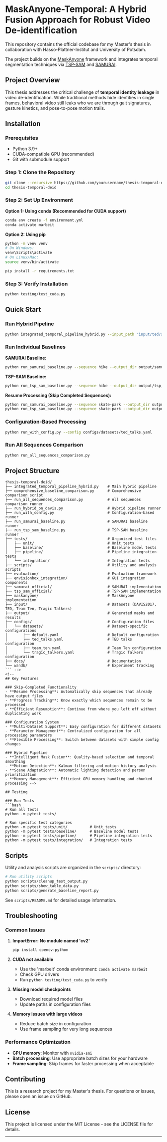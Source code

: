 # MaskAnyone-Temporal: A Hybrid Fusion Approach for Robust Video De-identification

This repository contains the official codebase for my Master's thesis in collaboration with Hasso-Plattner-Institut and University of Potsdam.

The project builds on the [MaskAnyone](https://github.com/MaskAnyone/MaskAnyone) framework and integrates temporal segmentation techniques via [TSP-SAM](https://github.com/WenjunHui1/TSP-SAM) and [SAMURAI](https://github.com/yangchris11/samurai).

## Project Overview

This thesis addresses the critical challenge of **temporal identity leakage** in video de-identification. While traditional methods hide identities in single frames, behavioral video still leaks who we are through gait signatures, gesture kinetics, and pose-to-pose motion trails.

<!-- **MaskAnyone-Temporal (MAT)** integrates two state-of-the-art temporal mechanisms:
- **TSP-SAM**: Frequency-domain motion prompts for temporal coherence
- **SAMURAI**: Kalman-tracked memory for long-range temporal consistency
- **Enhanced Motion Detection**: Intelligent fusion and fallback mechanisms -->

## Installation

### Prerequisites
- Python 3.9+
- CUDA-compatible GPU (recommended)
- Git with submodule support

### Step 1: Clone the Repository
```bash
git clone --recursive https://github.com/yourusername/thesis-temporal-deid.git
cd thesis-temporal-deid
```

### Step 2: Set Up Environment

**Option 1: Using conda (Recommended for CUDA support)**
```bash
conda env create -f environment.yml
conda activate marbeit
```

**Option 2: Using pip**
```bash
python -m venv venv
# On Windows:
venv\Scripts\activate
# On Linux/Mac:
source venv/bin/activate

pip install -r requirements.txt
```

### Step 3: Verify Installation
```bash
python testing/test_cuda.py
```

## Quick Start

### Run Hybrid Pipeline
```bash
python integrated_temporal_pipeline_hybrid.py --input_path "input/ted/sequence_name" --output_path "output/integrated/sequence_name"
```

### Run Individual Baselines

**SAMURAI Baseline:**
```bash
python run_samurai_baseline.py --sequence hike --output_dir output/samurai/davis
```

**TSP-SAM Baseline:**
```bash
python run_tsp_sam_baseline.py --sequence hike --output_dir output/tsp_sam/davis
```

**Resume Processing (Skip Completed Sequences):**
```bash
python run_samurai_baseline.py --sequence skate-park --output_dir output/samurai_all_sequences --skip-completed
python run_tsp_sam_baseline.py --sequence skate-park --output_dir output/tsp_sam_all_sequences --skip-completed
```

### Configuration-Based Processing
```bash
python run_with_config.py --config configs/datasets/ted_talks.yaml
```

### Run All Sequences Comparison
```bash
python run_all_sequences_comparison.py
```
## Project Structure

```
thesis-temporal-deid/
├── integrated_temporal_pipeline_hybrid.py    # Main hybrid pipeline
├── comprehensive_baseline_comparison.py      # Comprehensive comparison script
├── run_all_sequences_comparison.py           # All sequences comparison runner
├── run_hybrid_on_davis.py                    # Hybrid pipeline runner
├── run_with_config.py                        # Configuration-based runner
├── run_samurai_baseline.py                   # SAMURAI baseline runner
├── run_tsp_sam_baseline.py                   # TSP-SAM baseline runner
├── tests/                                    # Organized test files
│   ├── unit/                                 # Unit tests
│   ├── baseline/                             # Baseline model tests
│   ├── pipeline/                             # Pipeline integration tests
│   └── integration/                          # Integration tests
├── scripts/                                  # Utility and analysis scripts
├── evaluation/                               # Evaluation framework
├── envisionbox_integration/                  # GUI integration components
├── samurai_official/                         # SAMURAI implementation
├── tsp_sam_official/                         # TSP-SAM implementation  
├── maskanyone/                               # MaskAnyone implementation
├── input/                                    # Datasets (DAVIS2017, TED, Team Ten, Tragic Talkers)
├── output/                                   # Generated masks and results
├── configs/                                  # Configuration files
│   └── datasets/                             # Dataset-specific configurations
│       ├── default.yaml                      # Default configuration
│       ├── ted_talks.yaml                    # TED talks configuration
│       ├── team_ten.yaml                     # Team Ten configuration
│       └── tragic_talkers.yaml               # Tragic Talkers configuration
├── docs/                                     # Documentation
└── wandb/                                    # Experiment tracking
``` -->
<!-- 
## Key Features

### Skip-Completed Functionality
- **Resume Processing**: Automatically skip sequences that already have output files
- **Progress Tracking**: Know exactly which sequences remain to be processed
- **Efficient Resumption**: Continue from where you left off without duplicating work

### Configuration System
- **Multi-Dataset Support**: Easy configuration for different datasets
- **Parameter Management**: Centralized configuration for all processing parameters
- **Flexible Processing**: Switch between datasets with simple config changes

### Hybrid Pipeline
- **Intelligent Mask Fusion**: Quality-based selection and temporal smoothing
- **Motion Detection**: Kalman filtering and motion history analysis
- **Scene Adaptation**: Automatic lighting detection and person prioritization
- **Memory Management**: Efficient GPU memory handling and chunked processing -->

## Testing

### Run Tests
```bash
# Run all tests
python -m pytest tests/

# Run specific test categories
python -m pytest tests/unit/          # Unit tests
python -m pytest tests/baseline/      # Baseline model tests
python -m pytest tests/pipeline/      # Pipeline integration tests
python -m pytest tests/integration/   # Integration tests
```

## Scripts

Utility and analysis scripts are organized in the `scripts/` directory:

```bash
# Run utility scripts
python scripts/cleanup_test_output.py
python scripts/show_table_data.py
python scripts/generate_baseline_report.py
```

See `scripts/README.md` for detailed usage information.

## Troubleshooting

### Common Issues

1. **ImportError: No module named 'cv2'**
   ```bash
   pip install opencv-python
   ```

2. **CUDA not available**
   - Use the 'marbeit' conda environment: `conda activate marbeit`
   - Check GPU drivers
   - Run `python testing/test_cuda.py` to verify

3. **Missing model checkpoints**
   - Download required model files
   - Update paths in configuration files

4. **Memory issues with large videos**
   - Reduce batch size in configuration
   - Use frame sampling for very long sequences

### Performance Optimization
- **GPU memory**: Monitor with `nvidia-smi`
- **Batch processing**: Use appropriate batch sizes for your hardware
- **Frame sampling**: Skip frames for faster processing when acceptable

## Contributing

This is a research project for my Master's thesis. For questions or issues, please open an issue on GitHub.

## License

This project is licensed under the MIT License - see the LICENSE file for details.

---


